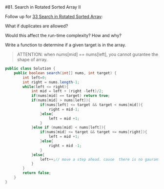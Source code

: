 #81. Search in Rotated Sorted Array II

Follow up for [33 Search in Rotated Sorted Array](./33.md):

What if duplicates are allowed?

Would this affect the run-time complexity? How and why?

Write a function to determine if a given target is in the array.

>ATTENTION: when nums[mid] == nums[left], you cannot gurantee the shape of array.


```java
public class Solution {
    public boolean search(int[] nums, int target) {
        int left=0;
        int right = nums.length-1;
        while(left <= right){
            int mid = left + (right -left)/2;
            if(nums[mid] == target) return true;
            if(nums[mid] > nums[left]){ 
                if(nums[left] <= target && target < nums[mid]){
                    right = mid-1;
                }else{
                    left = mid +1;
                }
            }else if (nums[mid] < nums[left]){
                if(nums[mid] <= target && target <= nums[right]){
                    left = mid +1;
                }else{
                    right = mid -1;
                }
            }else{
                left++;// move a step ahead. cause  there is no gaurantee the target will show on which part. cause the shap of first part[left, mid] is not decided.
            }
        }
        return false;
    }
}
```
